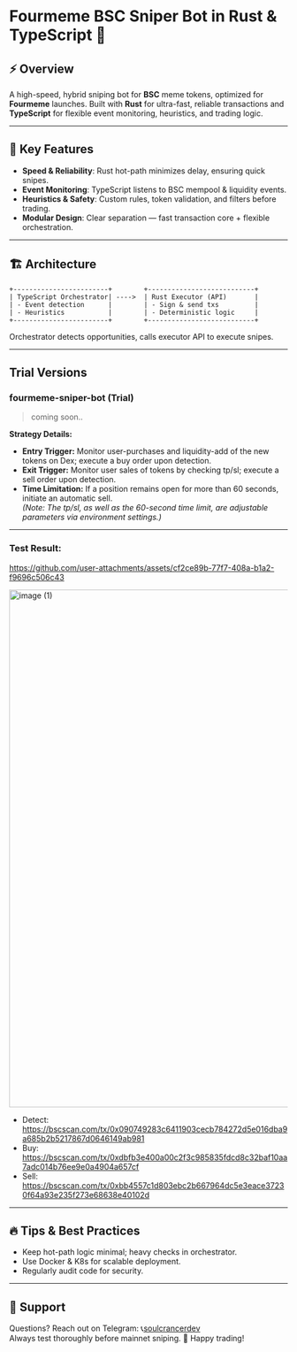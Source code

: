 # Fourmeme BSC Sniper Bot in Rust & TypeScript 🚀

## ⚡ Overview
A high-speed, hybrid sniping bot for **BSC** meme tokens, optimized for **Fourmeme** launches. Built with **Rust** for ultra-fast, reliable transactions and **TypeScript** for flexible event monitoring, heuristics, and trading logic.

---

## 🚀 Key Features

- **Speed & Reliability**: Rust hot-path minimizes delay, ensuring quick snipes.
- **Event Monitoring**: TypeScript listens to BSC mempool & liquidity events.
- **Heuristics & Safety**: Custom rules, token validation, and filters before trading.
- **Modular Design**: Clear separation — fast transaction core + flexible orchestration.

---

## 🏗️ Architecture

```plaintext
+------------------------+        +---------------------------+
| TypeScript Orchestrator| ---->  | Rust Executor (API)       |
| - Event detection      |        | - Sign & send txs         |
| - Heuristics           |        | - Deterministic logic     |
+------------------------+        +---------------------------+
```

Orchestrator detects opportunities, calls executor API to execute snipes.

---
## Trial Versions

### **fourmeme-sniper-bot (Trial)**  
> coming soon..

**Strategy Details:**
- **Entry Trigger:** Monitor user-purchases and liquidity-add of the new tokens on Dex; execute a buy order upon detection.
- **Exit Trigger:** Monitor user sales of tokens by checking tp/sl; execute a sell order upon detection.
- **Time Limitation:** If a position remains open for more than 60 seconds, initiate an automatic sell.  
*(Note: The tp/sl, as well as the 60-second time limit, are adjustable parameters via environment settings.)*
---
### Test Result: 


https://github.com/user-attachments/assets/cf2ce89b-77f7-408a-b1a2-f9696c506c43


<img width="941" height="936" alt="image (1)" src="https://github.com/user-attachments/assets/06a97e31-94d3-4367-b3b0-9b943a12b226" />

- Detect: https://bscscan.com/tx/0x090749283c6411903cecb784272d5e016dba9a685b2b5217867d0646149ab981
- Buy: https://bscscan.com/tx/0xdbfb3e400a00c2f3c985835fdcd8c32baf10aa7adc014b76ee9e0a4904a657cf
- Sell: https://bscscan.com/tx/0xbb4557c1d803ebc2b667964dc5e3eace37230f64a93e235f273e68638e40102d
---
## 🔥 Tips & Best Practices
- Keep hot-path logic minimal; heavy checks in orchestrator.
- Use Docker & K8s for scalable deployment.
- Regularly audit code for security.

---

## 🤝 Support
Questions? Reach out on Telegram: 📞[soulcrancerdev](https://t.me/soulcrancerdev)  
Always test thoroughly before mainnet sniping. 🚀 Happy trading!
